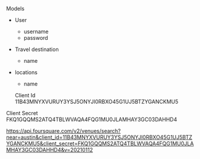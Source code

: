 Models

- User
    * username
    * password
    
- Travel destination
    * name

<!-- - budget => plans? => accomedations? => location -->
- locations
    * name


    Client Id
11B43MNYXVURUY3YSJ5ONYJI0RBXO45G1UJ5BTZYGANCKMU5

Client Secret
FKQ1GQQMS2ATQ4TBLWVAQA4FQG1MU0JLAMHAY3GC03DAHHD4

https://api.foursquare.com/v2/venues/search?near=austin&client_id=11B43MNYXVURUY3YSJ5ONYJI0RBXO45G1UJ5BTZYGANCKMU5&client_secret=FKQ1GQQMS2ATQ4TBLWVAQA4FQG1MU0JLAMHAY3GC03DAHHD4&v=20210112